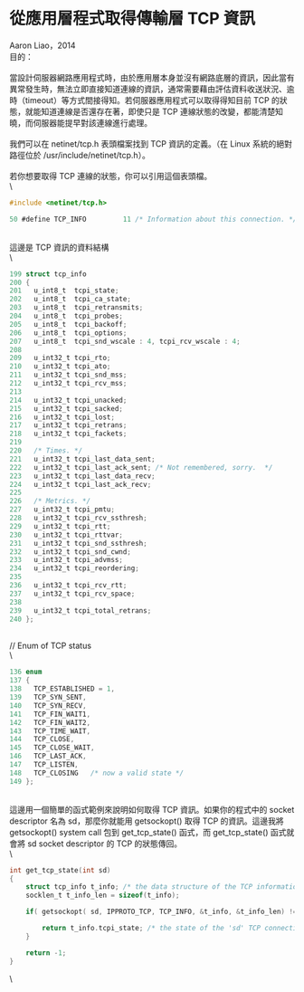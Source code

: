 # 從應用層程式取得傳輸層 TCP 資訊

Aaron Liao，2014\
目的：\
\
當設計伺服器網路應用程式時，由於應用層本身並沒有網路底層的資訊，因此當有異常發生時，無法立即直接知道連線的資訊，通常需要藉由評估資料收送狀況、逾時（timeout）等方式間接得知。若伺服器應用程式可以取得得知目前 TCP 的狀態，就能知道連線是否還存在著，即使只是 TCP 連線狀態的改變，都能清楚知曉，而伺服器能提早對該連線進行處理。\
\
我們可以在 netinet/tcp.h 表頭檔案找到 TCP 資訊的定義。（在 Linux 系統的絕對路徑位於 /usr/include/netinet/tcp.h）。\
\
若你想要取得 TCP 連線的狀態，你可以引用這個表頭檔。\
\


```c
#include <netinet/tcp.h> 

50 #define TCP_INFO         11 /* Information about this connection. */   
```

\
這邊是 TCP 資訊的資料結構 \
\


```c
199 struct tcp_info 
200 { 
201   u_int8_t  tcpi_state; 
202   u_int8_t  tcpi_ca_state; 
203   u_int8_t  tcpi_retransmits; 
204   u_int8_t  tcpi_probes; 
205   u_int8_t  tcpi_backoff; 
206   u_int8_t  tcpi_options; 
207   u_int8_t  tcpi_snd_wscale : 4, tcpi_rcv_wscale : 4; 
208 
209   u_int32_t tcpi_rto; 
210   u_int32_t tcpi_ato; 
211   u_int32_t tcpi_snd_mss; 
212   u_int32_t tcpi_rcv_mss; 
213 
214   u_int32_t tcpi_unacked; 
215   u_int32_t tcpi_sacked; 
216   u_int32_t tcpi_lost; 
217   u_int32_t tcpi_retrans; 
218   u_int32_t tcpi_fackets; 
219 
220   /* Times. */ 
221   u_int32_t tcpi_last_data_sent;
222   u_int32_t tcpi_last_ack_sent; /* Not remembered, sorry.  */ 
223   u_int32_t tcpi_last_data_recv; 
224   u_int32_t tcpi_last_ack_recv; 
225 
226   /* Metrics. */ 
227   u_int32_t tcpi_pmtu; 
228   u_int32_t tcpi_rcv_ssthresh; 
229   u_int32_t tcpi_rtt; 
230   u_int32_t tcpi_rttvar; 
231   u_int32_t tcpi_snd_ssthresh; 
232   u_int32_t tcpi_snd_cwnd; 
233   u_int32_t tcpi_advmss; 
234   u_int32_t tcpi_reordering; 
235 
236   u_int32_t tcpi_rcv_rtt;
237   u_int32_t tcpi_rcv_space; 
238 
239   u_int32_t tcpi_total_retrans; 
240 }; 
```

\
// Enum of TCP status\
\


```c
136 enum
137 {
138   TCP_ESTABLISHED = 1,
139   TCP_SYN_SENT,
140   TCP_SYN_RECV,
141   TCP_FIN_WAIT1,
142   TCP_FIN_WAIT2,
143   TCP_TIME_WAIT,
144   TCP_CLOSE,
145   TCP_CLOSE_WAIT,
146   TCP_LAST_ACK,
147   TCP_LISTEN,
148   TCP_CLOSING   /* now a valid state */
149 };
```

\
這邊用一個簡單的函式範例來說明如何取得 TCP 資訊。如果你的程式中的 socket descriptor 名為 sd，那麼你就能用 getsockopt() 取得 TCP 的資訊。這邊我將 getsockopt() system call 包到 get\_tcp\_state() 函式，而 get\_tcp\_state() 函式就會將 sd socket descriptor 的 TCP 的狀態傳回。\
\


```c
int get_tcp_state(int sd)
{
    struct tcp_info t_info; /* the data structure of the TCP information */
    socklen_t t_info_len = sizeof(t_info); 

    if( getsockopt( sd, IPPROTO_TCP, TCP_INFO, &t_info, &t_info_len) != -1) {

        return t_info.tcpi_state; /* the state of the 'sd' TCP connection */
    }

    return -1;
}
```

\
